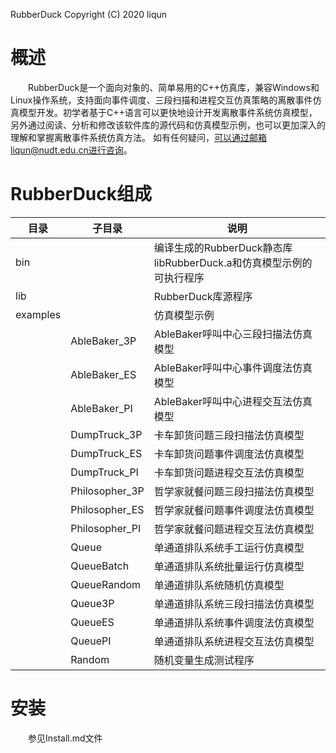 RubberDuck Copyright (C) 2020 liqun
# 概述
&emsp;&emsp;RubberDuck是一个面向对象的、简单易用的C++仿真库，兼容Windows和Linux操作系统，支持面向事件调度、三段扫描和进程交互仿真策略的离散事件仿真模型开发。初学者基于C++语言可以更快地设计开发离散事件系统仿真模型，另外通过阅读、分析和修改该软件库的源代码和仿真模型示例，也可以更加深入的理解和掌握离散事件系统仿真方法。
如有任何疑问，可以通过邮箱liqun@nudt.edu.cn进行咨询。
# RubberDuck组成
| 目录  | 子目录 | 说明 |
|---|---|---|
|bin||编译生成的RubberDuck静态库libRubberDuck.a和仿真模型示例的可执行程序|
|lib||RubberDuck库源程序|
|examples||仿真模型示例|
||AbleBaker_3P|AbleBaker呼叫中心三段扫描法仿真模型|
||AbleBaker_ES|AbleBaker呼叫中心事件调度法仿真模型|
||AbleBaker_PI|AbleBaker呼叫中心进程交互法仿真模型|
||DumpTruck_3P|卡车卸货问题三段扫描法仿真模型|
||DumpTruck_ES|卡车卸货问题事件调度法仿真模型|
||DumpTruck_PI|卡车卸货问题进程交互法仿真模型|
||Philosopher_3P|哲学家就餐问题三段扫描法仿真模型|
||Philosopher_ES|哲学家就餐问题事件调度法仿真模型|
||Philosopher_PI|哲学家就餐问题进程交互法仿真模型|
||Queue|单通道排队系统手工运行仿真模型|
||QueueBatch|单通道排队系统批量运行仿真模型|
||QueueRandom|单通道排队系统随机仿真模型|
||Queue3P|单通道排队系统三段扫描法仿真模型|
||QueueES|单通道排队系统事件调度法仿真模型|
||QueuePI|单通道排队系统进程交互法仿真模型|
||Random|随机变量生成测试程序|

# 安装
&emsp;&emsp;参见Install.md文件